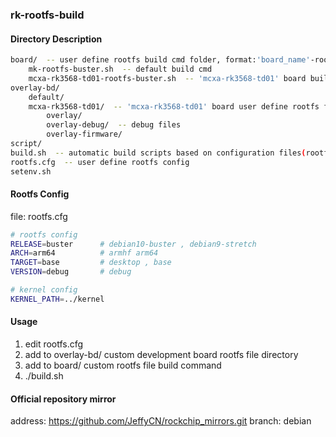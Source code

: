 ### rk-rootfs-build

#### Directory Description
```bash
board/  -- user define rootfs build cmd folder, format:'board_name'-rootfs-buster.sh
    mk-rootfs-buster.sh  -- default build cmd
    mcxa-rk3568-td01-rootfs-buster.sh  -- 'mcxa-rk3568-td01' board build cmd
overlay-bd/
    default/
    mcxa-rk3568-td01/  -- 'mcxa-rk3568-td01' board user define rootfs files
        overlay/
        overlay-debug/  -- debug files
        overlay-firmware/
script/
build.sh  -- automatic build scripts based on configuration files(rootfs)
rootfs.cfg  -- user define rootfs config
setenv.sh
```

#### Rootfs Config
file: rootfs.cfg
```bash
# rootfs config
RELEASE=buster      # debian10-buster , debian9-stretch
ARCH=arm64          # armhf arm64
TARGET=base         # desktop , base
VERSION=debug       # debug

# kernel config
KERNEL_PATH=../kernel
```

#### Usage
1. edit rootfs.cfg
2. add to overlay-bd/ custom development board rootfs file directory
3. add to board/ custom rootfs file build command
4. ./build.sh

#### Official repository mirror

address: https://github.com/JeffyCN/rockchip_mirrors.git
branch: debian
